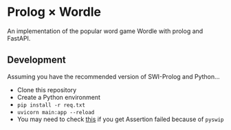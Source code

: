 # Prolog × Wordle

An implementation of the popular word game Wordle with prolog and FastAPI.

## Development
Assuming you have the recommended version of SWI-Prolog and Python...
- Clone this repository
- Create a Python environment
- `pip install -r req.txt`
- `uvicorn main:app --reload`
- You may need to check [this](https://stackoverflow.com/questions/75785959/assertion-failed-when-using-pyswip) if you get Assertion failed because of `pyswip`